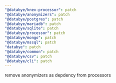 ```yaml
---
"@databye/knex-processor": patch
"@databye/anonymizers": patch
"@databye/postgres": patch
"@databye/mariadb": patch
"@databye/sqlite": patch
"@databye/processor": patch
"@databye/mongo": patch
"@databye/mssql": patch
"databye": patch
"@databye/common": patch
"@databye/csv": patch
"@databye/cli": patch
---
```


remove anonymizers as depdency from processors
